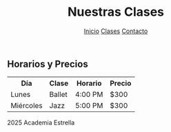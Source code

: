 <html lang="es">
<head>
  <meta charset="UTF-8">
  <link rel="stylesheet" href="css/estilos.css">
</head>
<body>
  <header>
    <h1>Nuestras Clases</h1>
    <nav>
      <a href="https://nevarez007.github.io/Danza/index.html">Inicio</a>
      <a href="https://nevarez007.github.io/Danza/">Clases</a>
      <a href="contacto.html">Contacto</a>
    </nav>
  </header>

  <main>
    <h2>Horarios y Precios</h2>
    <table>
      <tr><th>Día</th><th>Clase</th><th>Horario</th><th>Precio</th></tr>
      <tr><td>Lunes</td><td>Ballet</td><td>4:00 PM</td><td>$300</td></tr>
      <tr><td>Miércoles</td><td>Jazz</td><td>5:00 PM</td><td>$300</td></tr>
    </table>
  </main>

  <footer>
    2025 Academia Estrella</p>
  </footer>
</body>
</html>
